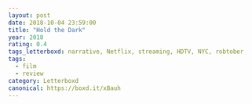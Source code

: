```yaml
---
layout: post 
date: 2018-10-04 23:59:00
title: "Hold the Dark"
year: 2018
rating: 0.4
tags_letterboxd: narrative, Netflix, streaming, HDTV, NYC, robtober
tags:
  - film
  - review
category: Letterboxd
canonical: https://boxd.it/xBauh
---
```

